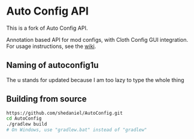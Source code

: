 # Auto Config API

This is a fork of Auto Config API.

Annotation based API for mod configs, with Cloth Config GUI integration.
For usage instructions, see the [wiki].

## Naming of autoconfig1u
The u stands for updated because I am too lazy to type the whole thing

## Building from source

```bash
https://github.com/shedaniel/AutoConfig.git
cd AutoConfig
./gradlew build
# On Windows, use "gradlew.bat" instead of "gradlew"
```

[wiki]: https://github.com/shedaniel/AutoConfig/wiki
